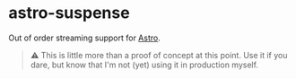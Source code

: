 # astro-suspense

Out of order streaming support for [Astro](https://astro.build).

> :warning: This is little more than a proof of concept at this point. Use it if you dare, but know that I'm not (yet) using it in production myself.
